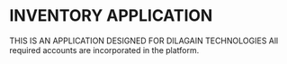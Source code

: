 # INVENTORY APPLICATION
THIS IS AN APPLICATION DESIGNED FOR DILAGAIN TECHNOLOGIES
All required accounts are incorporated in the platform.
